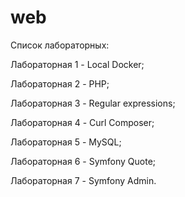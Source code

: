 # web

Список лабораторных:  

Лабораторная 1 - Local Docker;  

Лабораторная 2 - PHP;  

Лабораторная 3 - Regular expressions;  

Лабораторная 4 - Curl Composer;  

Лабораторная 5 - MySQL;  

Лабораторная 6 - Symfony Quote;  

Лабораторная 7 - Symfony Admin.

